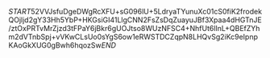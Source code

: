 $START$52VVJsfuDgeDWgRcXFU+sG096lU+5LdryaTYunuXc01cS0fiK2frodekQOjljd2gY33Hh5YbP+HKGsiGI41LlgCNN2FsZsDqZuayuJBf3Xpaa4dHGTnJE/ztOxPRTvMrZjzd3tFPaY6jBkr6gUOJtso8WUzNFSC4+NhfUt6lInL+QBEfZYhm2dVTnbSpj+vVKwCLsUo0sYgS6ow1eRWSTDCZqpN8LHQvSg2iKc9eIpnpKAoGkXUG0gBwh6hqozSw$END$